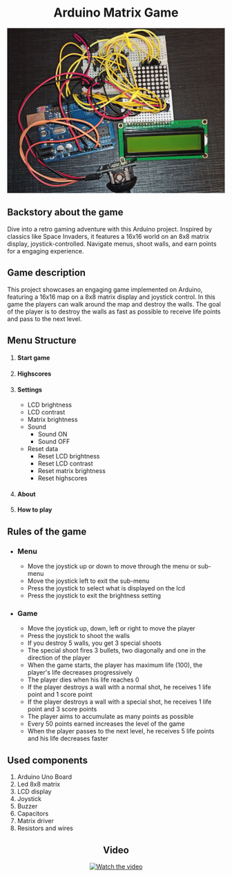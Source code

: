 <h1 align="center">Arduino Matrix Game</h1>

<p align="center">
  <img src="https://github.com/Moarcas/ArduinoMatrixGame/blob/master/game.jpg" alt=" Matrix Game Photo">
</p>

<h2>Backstory about the game</h2>
<p>
  Dive into a retro gaming adventure with this Arduino project. Inspired by classics like Space Invaders, it features a 16x16 world on an 8x8 matrix display, joystick-controlled. Navigate menus, shoot walls, and earn points for a engaging       
  experience.
</p>

<h2>Game description</h2>
<p>
This project showcases an engaging game implemented on Arduino, featuring a 16x16 map on a 8x8 matrix display and joystick control. In this game the players can walk around the map and destroy the walls. 
The goal of the player is to destroy the walls as fast as possible to receive life points and pass to the next level. 
</p>

<h2>Menu Structure</h2>
<ol>
  <li>
    <h4>Start game</h4>
  </li>
  <li>
    <h4>Highscores</h4>
  </li>
  <li>
    <h4>Settings</h4>
    <ul>
      <li>LCD brightness</li>
      <li>LCD contrast</li>
      <li>Matrix brightness</li>
      <li>
        Sound
        <ul>
          <li>Sound ON</li>
          <li>Sound OFF</li>
        </ul>
      </li>
      <li>
        Reset data
        <ul>
          <li>Reset LCD brightness</li>
          <li>Reset LCD contrast</li>
          <li>Reset matrix brightness</li>
          <li>Reset highscores</li>
        </ul>
      </li>
    </ul>
  </li>
  <li>
    <h4>About</h4>
  </li>
  <li>
    <h4>How to play</h4>
  </li>
</ol>

<h2>Rules of the game</h2>
<ul>
  <li>
    <h3>Menu</h3>
    <ul>
      <li>Move the joystick up or down to move through the menu or sub-menu</li>
      <li>Move the joystick left to exit the sub-menu</li>
      <li>Press the joystick to select what is displayed on the lcd</li>
      <li>Press the joystick to exit the brightness setting</li>
    </ul>
  </li>
  <li>
    <h3>Game</h3>
    <ul>
      <li>Move the joystick up, down, left or right to move the player</li>
      <li>Press the joystick to shoot the walls</li>
      <li>If you destroy 5 walls, you get 3 special shoots</li>
      <li>The special shoot fires 3 bullets, two diagonally and one in the direction of the player</li>
      <li>When the game starts, the player has maximum life (100), the player's life decreases progressively</li>
      <li>The player dies when his life reaches 0</li>
      <li>If the player destroys a wall with a normal shot, he receives 1 life point and 1 score point</li>
      <li>If the player destroys a wall with a special shot, he receives 1 life point and 3 score points</li>
      <li>The player aims to accumulate as many points as possible</li>
      <li>Every 50 points earned increases the level of the game</li>
      <li>When the player passes to the next level, he receives 5 life points and his life decreases faster</li>
    </ul>
  </li>
</ul>

<h2>Used components</h2>
<ol>
  <li>Arduino Uno Board</li>
  <li>Led 8x8 matrix</li>
  <li>LCD display</li>
  <li>Joystick</li>
  <li>Buzzer</li>
  <li>Capacitors</li>
  <li>Matrix driver</li>
  <li>Resistors and wires</li>
</ol>

<h2 align="center">Video</h2>

<p align="center">
  <a href="https://youtu.be/V6WaHavQ9yE">
    <img src="https://img.youtube.com/vi/V6WaHavQ9yE/maxresdefault.jpg" alt="Watch the video">
  </a>
</p>
